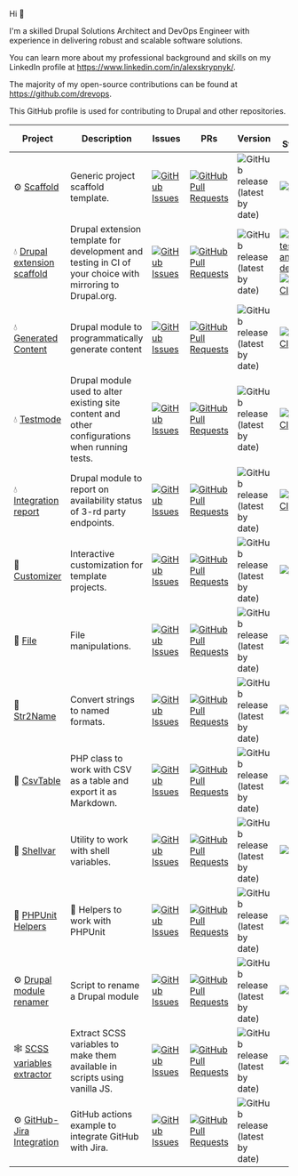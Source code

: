 Hi 👋

I'm a skilled Drupal Solutions Architect and DevOps Engineer with experience in
delivering robust and scalable software solutions.

You can learn more about my professional background and skills on my LinkedIn
profile at https://www.linkedin.com/in/alexskrypnyk/.

The majority of my open-source contributions can be found
at https://github.com/drevops.

This GitHub profile is used for contributing to Drupal and other repositories.

| Project                                                                                  | Description                                                                                              | Issues                                                                                                                                                                          | PRs                                                                                                                                                                                      | Version                                                                                                                     | CI Status                                                                                                                                                                                                                                                                                                                                                                        |
|------------------------------------------------------------------------------------------|----------------------------------------------------------------------------------------------------------|---------------------------------------------------------------------------------------------------------------------------------------------------------------------------------|------------------------------------------------------------------------------------------------------------------------------------------------------------------------------------------|-----------------------------------------------------------------------------------------------------------------------------|----------------------------------------------------------------------------------------------------------------------------------------------------------------------------------------------------------------------------------------------------------------------------------------------------------------------------------------------------------------------------------|
| ⚙️ [Scaffold](https://github.com/AlexSkrypnyk/scaffold)                                  | Generic project scaffold template.                                                                       | [![GitHub Issues](https://img.shields.io/github/issues/AlexSkrypnyk/scaffold.svg?label=%20)](https://github.com/AlexSkrypnyk/scaffold/issues)                                   | [![GitHub Pull Requests](https://img.shields.io/github/issues-pr/AlexSkrypnyk/scaffold.svg?label=%20)](https://github.com/AlexSkrypnyk/scaffold/pulls)                                   | ![GitHub release (latest by date)](https://img.shields.io/github/v/release/AlexSkrypnyk/scaffold?label=%20)                 | [![Tests](https://github.com/AlexSkrypnyk/scaffold/actions/workflows/test-php.yml/badge.svg?label=%20)](https://github.com/AlexSkrypnyk/scaffold/actions/workflows/test-php.yml)                                                                                                                                                                                                 |
| 💧 [Drupal extension scaffold](https://github.com/AlexSkrypnyk/drupal_circleci)          | Drupal extension template for development and testing in CI of your choice with mirroring to Drupal.org. | [![GitHub Issues](https://img.shields.io/github/issues/AlexSkrypnyk/drupal_extension_scaffold.svg?label=%20)](https://github.com/AlexSkrypnyk/drupal_extension_scaffold/issues) | [![GitHub Pull Requests](https://img.shields.io/github/issues-pr/AlexSkrypnyk/drupal_extension_scaffold.svg?label=%20)](https://github.com/AlexSkrypnyk/drupal_extension_scaffold/pulls) | ![GitHub release (latest by date)](https://img.shields.io/github/v/release/AlexSkrypnyk/drupal_circleci?label=%20)          | [![Build, test and deploy](https://github.com/AlexSkrypnyk/drupal_extension_scaffold/actions/workflows/test.yml/badge.svg)](https://github.com/AlexSkrypnyk/drupal_extension_scaffold/actions/workflows/test.yml) [![CircleCI](https://circleci.com/gh/AlexSkrypnyk/drupal_extension_scaffold.svg?style=shield)](https://circleci.com/gh/AlexSkrypnyk/drupal_extension_scaffold) |
| 💧 [Generated Content](https://github.com/AlexSkrypnyk/generated_content)                | Drupal module to programmatically generate content                                                       | [![GitHub Issues](https://img.shields.io/github/issues/AlexSkrypnyk/generated_content.svg?label=%20)](https://github.com/AlexSkrypnyk/generated_content/issues)                 | [![GitHub Pull Requests](https://img.shields.io/github/issues-pr/AlexSkrypnyk/generated_content.svg?label=%20)](https://github.com/AlexSkrypnyk/generated_content/pulls)                 | ![GitHub release (latest by date)](https://img.shields.io/github/v/release/AlexSkrypnyk/generated_content?label=%20)        | [![CircleCI](https://circleci.com/gh/AlexSkrypnyk/generated_content.svg?style=shield)](https://circleci.com/gh/AlexSkrypnyk/generated_content)                                                                                                                                                                                                                                   |
| 💧 [Testmode](https://github.com/AlexSkrypnyk/testmode)                                  | Drupal module used to alter existing site content and other configurations when running tests.           | [![GitHub Issues](https://img.shields.io/github/issues/AlexSkrypnyk/testmode.svg?label=%20)](https://github.com/AlexSkrypnyk/testmode/issues)                                   | [![GitHub Pull Requests](https://img.shields.io/github/issues-pr/AlexSkrypnyk/testmode.svg?label=%20)](https://github.com/AlexSkrypnyk/testmode/pulls)                                   | ![GitHub release (latest by date)](https://img.shields.io/github/v/release/AlexSkrypnyk/testmode?label=%20)                 | [![CircleCI](https://circleci.com/gh/AlexSkrypnyk/testmode.svg?style=shield)](https://circleci.com/gh/AlexSkrypnyk/testmode)                                                                                                                                                                                                                                                     |
| 💧 [Integration report](https://github.com/AlexSkrypnyk/integration_report)              | Drupal module to report on availability status of 3-rd party endpoints.                                  | [![GitHub Issues](https://img.shields.io/github/issues/AlexSkrypnyk/integration_report.svg?label=%20)](https://github.com/AlexSkrypnyk/integration_report/issues)               | [![GitHub Pull Requests](https://img.shields.io/github/issues-pr/AlexSkrypnyk/integration_report.svg?label=%20)](https://github.com/AlexSkrypnyk/integration_report/pulls)               | ![GitHub release (latest by date)](https://img.shields.io/github/v/release/AlexSkrypnyk/integration_report?label=%20)       | [![CircleCI](https://circleci.com/gh/AlexSkrypnyk/integration_report.svg?style=shield)](https://circleci.com/gh/AlexSkrypnyk/integration_report)                                                                                                                                                                                                                                 |
| 🐘 [Customizer](https://github.com/AlexSkrypnyk/customizer)                              | Interactive customization for template projects.                                                         | [![GitHub Issues](https://img.shields.io/github/issues/AlexSkrypnyk/customizer.svg?label=%20)](https://github.com/AlexSkrypnyk/customizer/issues)                               | [![GitHub Pull Requests](https://img.shields.io/github/issues-pr/AlexSkrypnyk/customizer.svg?label=%20)](https://github.com/AlexSkrypnyk/customizer/pulls)                               | ![GitHub release (latest by date)](https://img.shields.io/github/v/release/AlexSkrypnyk/customizer?label=%20)               | [![Tests](https://github.com/AlexSkrypnyk/customizer/actions/workflows/test-php.yml/badge.svg?label=%20)](https://github.com/AlexSkrypnyk/customizer/actions/workflows/test-php.yml)                                                                                                                                                                                             |
| 🐘 [File](https://github.com/AlexSkrypnyk/file)                                          | File manipulations.                                                                                      | [![GitHub Issues](https://img.shields.io/github/issues/AlexSkrypnyk/file.svg?label=%20)](https://github.com/AlexSkrypnyk/file/issues)                                           | [![GitHub Pull Requests](https://img.shields.io/github/issues-pr/AlexSkrypnyk/file.svg?label=%20)](https://github.com/AlexSkrypnyk/file/pulls)                                           | ![GitHub release (latest by date)](https://img.shields.io/github/v/release/AlexSkrypnyk/file?label=%20)                     | [![Tests](https://github.com/AlexSkrypnyk/file/actions/workflows/test-php.yml/badge.svg?label=%20)](https://github.com/AlexSkrypnyk/file/actions/workflows/test-php.yml)                                                                                                                                                                                                         |
| 🐘 [Str2Name](https://github.com/AlexSkrypnyk/Str2Name)                                  | Convert strings to named formats.                                                                        | [![GitHub Issues](https://img.shields.io/github/issues/AlexSkrypnyk/Str2Name.svg?label=%20)](https://github.com/AlexSkrypnyk/Str2Name/issues)                                   | [![GitHub Pull Requests](https://img.shields.io/github/issues-pr/AlexSkrypnyk/Str2Name.svg?label=%20)](https://github.com/AlexSkrypnyk/Str2Name/pulls)                                   | ![GitHub release (latest by date)](https://img.shields.io/github/v/release/AlexSkrypnyk/Str2Name?label=%20)                 | [![Tests](https://github.com/AlexSkrypnyk/Str2Name/actions/workflows/test-php.yml/badge.svg?label=%20)](https://github.com/AlexSkrypnyk/Str2Name/actions/workflows/test-php.yml)                                                                                                                                                                                                 |
| 🐘 [CsvTable](https://github.com/AlexSkrypnyk/CsvTable)                                  | PHP class to work with CSV as a table and export it as Markdown.                                         | [![GitHub Issues](https://img.shields.io/github/issues/AlexSkrypnyk/CsvTable.svg?label=%20)](https://github.com/AlexSkrypnyk/CsvTable/issues)                                   | [![GitHub Pull Requests](https://img.shields.io/github/issues-pr/AlexSkrypnyk/CsvTable.svg?label=%20)](https://github.com/AlexSkrypnyk/CsvTable/pulls)                                   | ![GitHub release (latest by date)](https://img.shields.io/github/v/release/AlexSkrypnyk/CsvTable?label=%20)                 | [![Tests](https://github.com/AlexSkrypnyk/CsvTable/actions/workflows/test-php.yml/badge.svg?label=%20)](https://github.com/AlexSkrypnyk/CsvTable/actions/workflows/test-php.yml)                                                                                                                                                                                                 |
| 🐘 [Shellvar](https://github.com/AlexSkrypnyk/shellvar)                                  | Utility to work with shell variables.                                                                    | [![GitHub Issues](https://img.shields.io/github/issues/AlexSkrypnyk/shellvar.svg?label=%20)](https://github.com/AlexSkrypnyk/shellvar/issues)                                   | [![GitHub Pull Requests](https://img.shields.io/github/issues-pr/AlexSkrypnyk/shellvar.svg?label=%20)](https://github.com/AlexSkrypnyk/shellvar/pulls)                                   | ![GitHub release (latest by date)](https://img.shields.io/github/v/release/AlexSkrypnyk/shellvar?label=%20)                 | ![Build](https://github.com/AlexSkrypnyk/shellvar/actions/workflows/test-php.yml/badge.svg)                                                                                                                                                                                                                                                                                      |                        |
| 🐘 [PHPUnit Helpers](https://github.com/AlexSkrypnyk/phpunit-helpers)                                          | 🧪 Helpers to work with PHPUnit                                                                                      | [![GitHub Issues](https://img.shields.io/github/issues/AlexSkrypnyk/phpunit-helpers.svg?label=%20)](https://github.com/AlexSkrypnyk/phpunit-helpers/issues)                                           | [![GitHub Pull Requests](https://img.shields.io/github/issues-pr/AlexSkrypnyk/phpunit-helpers.svg?label=%20)](https://github.com/AlexSkrypnyk/phpunit-helpers/pulls)                                           | ![GitHub release (latest by date)](https://img.shields.io/github/v/release/AlexSkrypnyk/phpunit-helpers?label=%20)                     | [![Tests](https://github.com/AlexSkrypnyk/phpunit-helpers/actions/workflows/test-php.yml/badge.svg?label=%20)](https://github.com/AlexSkrypnyk/phpunit-helpers/actions/workflows/test-php.yml)
| ⚙️ [Drupal module renamer](https://github.com/AlexSkrypnyk/drupal-module-renamer)        | Script to rename a Drupal module                                                                         | [![GitHub Issues](https://img.shields.io/github/issues/AlexSkrypnyk/drupal-module-renamer.svg?label=%20)](https://github.com/AlexSkrypnyk/drupal-module-renamer/issues)         | [![GitHub Pull Requests](https://img.shields.io/github/issues-pr/AlexSkrypnyk/drupal-module-renamer.svg?label=%20)](https://github.com/AlexSkrypnyk/drupal-module-renamer/pulls)         | ![GitHub release (latest by date)](https://img.shields.io/github/v/release/AlexSkrypnyk/drupal-module-renamer?label=%20)    | [![Test](https://github.com/drevops/drupal-module-renamer/actions/workflows/test.yml/badge.svg)](https://github.com/drevops/drupal-module-renamer/actions/workflows/test.yml)                                                                                                                                                                                                    |
| 🕸️ [SCSS variables extractor](https://github.com/AlexSkrypnyk/scss-variables-extractor) | Extract SCSS variables to make them available in scripts using vanilla JS.                               | [![GitHub Issues](https://img.shields.io/github/issues/AlexSkrypnyk/scss-variables-extractor.svg?label=%20)](https://github.com/AlexSkrypnyk/scss-variables-extractor/issues)   | [![GitHub Pull Requests](https://img.shields.io/github/issues-pr/AlexSkrypnyk/scss-variables-extractor.svg?label=%20)](https://github.com/AlexSkrypnyk/scss-variables-extractor/pulls)   | ![GitHub release (latest by date)](https://img.shields.io/github/v/release/AlexSkrypnyk/scss-variables-extractor?label=%20) | [![Test](https://github.com/AlexSkrypnyk/scss-variables-extractor/actions/workflows/test-nodejs.yml/badge.svg)](https://github.com/AlexSkrypnyk/scss-variables-extractor/actions/workflows/test-nodejs.yml)                                                                                                                                                                      |
| ⚙️ [GitHub-Jira Integration](https://github.com/AlexSkrypnyk/github-jira-integration)    | GitHub actions example to integrate GitHub with Jira.                                                    | [![GitHub Issues](https://img.shields.io/github/issues/AlexSkrypnyk/github-jira-integration.svg?label=%20)](https://github.com/AlexSkrypnyk/github-jira-integration/issues)     | [![GitHub Pull Requests](https://img.shields.io/github/issues-pr/AlexSkrypnyk/github-jira-integration.svg?label=%20)](https://github.com/AlexSkrypnyk/github-jira-integration/pulls)     | ![GitHub release (latest by date)](https://img.shields.io/github/v/release/AlexSkrypnyk/github-jira-integration?label=%20)  |                                                                                                                                                                                                                                                                                                                                                                                  |
